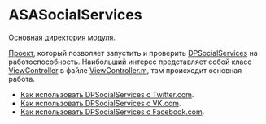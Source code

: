 # ASASocialServices

[Основная директория](https://github.com/AndrewShmig/ASASocialServices/tree/master/DPSocialServices/DPSocialServices/SocialServices) модуля.

[Проект](https://github.com/AndrewShmig/ASASocialServices/tree/master/DPSocialServices), который позволяет запустить и проверить [DPSocialServices](https://github.com/AndrewShmig/ASASocialServices/tree/master/DPSocialServices/DPSocialServices/SocialServices) на работоспособность.
Наибольший интерес представляет собой класс [ViewController](https://github.com/AndrewShmig/ASASocialServices/blob/master/DPSocialServices/DPSocialServices/ViewController.h) в файле [ViewController.m](https://github.com/AndrewShmig/ASASocialServices/blob/master/DPSocialServices/DPSocialServices/ViewController.m), там происходит основная работа.

* [Как использовать DPSocialServices с Twitter.com](https://github.com/AndrewShmig/ASASocialServices/wiki/Twitter).
* [Как использовать DPSocialServices c VK.com](https://github.com/AndrewShmig/ASASocialServices/wiki/Vkontakte).
* [Как использовать DPSocialServices с Facebook.com](https://github.com/AndrewShmig/ASASocialServices/wiki/Facebook).
